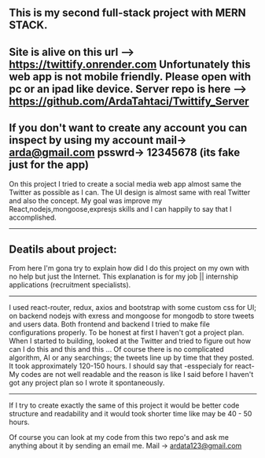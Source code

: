 This is my second full-stack project with MERN STACK.
-
Site is alive on this url --> https://twittify.onrender.com
Unfortunately this web app is not mobile friendly. Please open with pc or an ipad like device.
Server repo is here --> https://github.com/ArdaTahtaci/Twittify_Server
-
If you don't want to create any account you can inspect by using my account mail-> arda@gmail.com psswrd-> 12345678 (its fake just for the app)
-
On this project I tried to create a social media web app almost same the Twitter as possible as I can.
The UI design is almost same with real Twitter and also the concept.
My goal was improve my React,nodejs,mongoose,expresjs skills and I can happily to say that I accomplished.

--------------------------------------------------------------------------------------------------------------------------

Deatils about project: 
-
From here I'm gona try to explain how did I do this project on my own with no help but just the Internet. This explanation is for my job || internship applications (recruitment specialists).

----------------------------------------
I used react-router, redux, axios and bootstrap with some custom css for UI; on backend nodejs with exress and mongoose for mongodb to store tweets and users data. Both frontend and backend I tried to make file configurations properly. To be honest at first I haven't got a project plan. When I started to building, looked at the Twitter and tried to figure out how can I do this and this and this ... Of course there is no complicated algorithm, AI or any searchings; the tweets line up by time that they posted. It took approximately 120-150 hours. I should say that -esspecialy for react- My codes are not well readable and the reason is like I said before I haven't got any project plan so I wrote it spontaneously.

---
If I try to create exactly the same of this project it would be better code structure and readability and it would took shorter time like may be 40 - 50 hours.

Of course you can look at my code from this two repo's and ask me anything about it by sending an email me. Mail -> ardata123@gmail.com 
